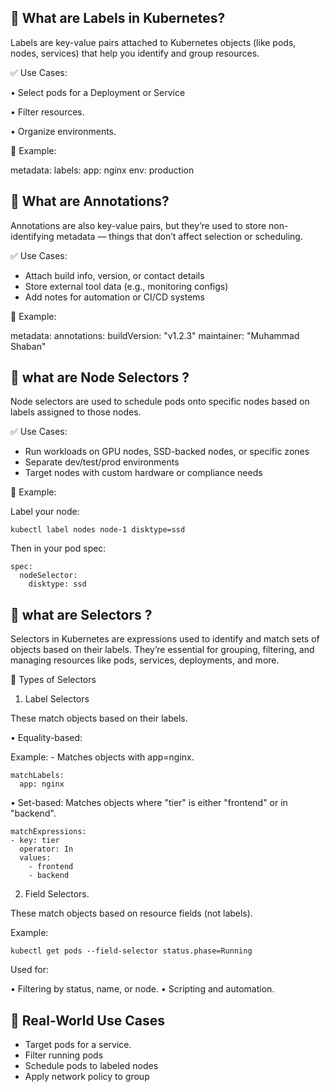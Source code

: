 
📝 What are  Labels in Kubernetes?
--------------------------------

Labels are key-value pairs attached to Kubernetes objects (like pods, nodes, services) that help you identify and group resources.

✅ Use Cases:

• Select pods for a Deployment or Service

• Filter resources.

• Organize environments.

📌 Example:

metadata:
  labels:
    app: nginx
    env: production

📝 What are Annotations?
-------------------------

Annotations are also key-value pairs, but they’re used to store non-identifying metadata — things that don’t affect selection or scheduling.

✅ Use Cases:

- Attach build info, version, or contact details
- Store external tool data (e.g., monitoring configs)
- Add notes for automation or CI/CD systems

📌 Example:

metadata:
  annotations:
    buildVersion: "v1.2.3"
    maintainer: "Muhammad Shaban"



📝 what are  Node Selectors ?
------------------------------

Node selectors are used to schedule pods onto specific nodes based on labels assigned to those nodes.

✅ Use Cases:

- Run workloads on GPU nodes, SSD-backed nodes, or specific zones
- Separate dev/test/prod environments
- Target nodes with custom hardware or compliance needs

📌 Example:

Label your node:

    kubectl label nodes node-1 disktype=ssd


Then in your pod spec:

    spec:
      nodeSelector:
        disktype: ssd

📝 what are Selectors ?
-----------------------

Selectors in Kubernetes are expressions used to identify and match sets of objects based on their labels. 
They’re essential for grouping, filtering, and managing resources like pods, services, deployments, and more.

🧩 Types of Selectors

1. Label Selectors

These match objects based on their labels.

• Equality-based:

Example: - Matches objects with app=nginx.

    matchLabels:
      app: nginx

• Set-based: Matches objects where  "tier" is either "frontend"  or in "backend".

    matchExpressions:
    - key: tier
      operator: In
      values:
        - frontend
        - backend

2. Field Selectors.

These match objects based on resource fields (not labels).

Example:

    kubectl get pods --field-selector status.phase=Running
    
Used for:

• Filtering by status, name, or node.
• Scripting and automation.

🧠 Real-World Use Cases
-----------------------

 - Target pods for a service.
 - Filter running pods
 - Schedule pods to labeled nodes
 - Apply network policy to group
 






